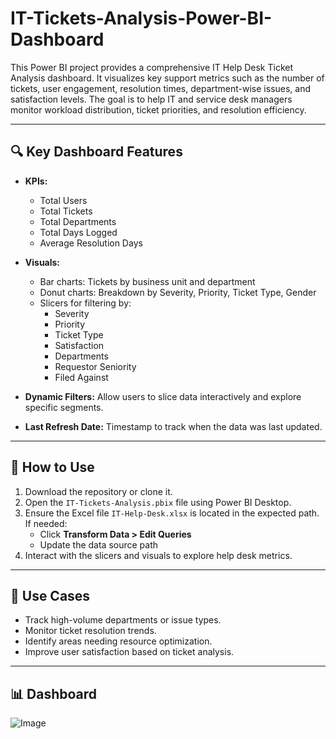 # IT-Tickets-Analysis-Power-BI-Dashboard
This Power BI project provides a comprehensive IT Help Desk Ticket Analysis dashboard. It visualizes key support metrics such as the number of tickets, user engagement, resolution times, department-wise issues, and satisfaction levels. The goal is to help IT and service desk managers monitor workload distribution, ticket priorities, and resolution efficiency.

---

## 🔍 Key Dashboard Features

- **KPIs:**
  - Total Users
  - Total Tickets
  - Total Departments
  - Total Days Logged
  - Average Resolution Days

- **Visuals:**
  - Bar charts: Tickets by business unit and department
  - Donut charts: Breakdown by Severity, Priority, Ticket Type, Gender
  - Slicers for filtering by:
    - Severity
    - Priority
    - Ticket Type
    - Satisfaction
    - Departments
    - Requestor Seniority
    - Filed Against

- **Dynamic Filters:** Allow users to slice data interactively and explore specific segments.

- **Last Refresh Date:** Timestamp to track when the data was last updated.

---

## 🚀 How to Use

1. Download the repository or clone it.
2. Open the `IT-Tickets-Analysis.pbix` file using Power BI Desktop.
3. Ensure the Excel file `IT-Help-Desk.xlsx` is located in the expected path. If needed:
   - Click **Transform Data > Edit Queries**
   - Update the data source path
4. Interact with the slicers and visuals to explore help desk metrics.

---

## 📌 Use Cases

- Track high-volume departments or issue types.
- Monitor ticket resolution trends.
- Identify areas needing resource optimization.
- Improve user satisfaction based on ticket analysis.

---

## 📊 Dashboard

![Image](https://github.com/user-attachments/assets/7047c763-21be-4c88-9a60-91dcc7994473)








